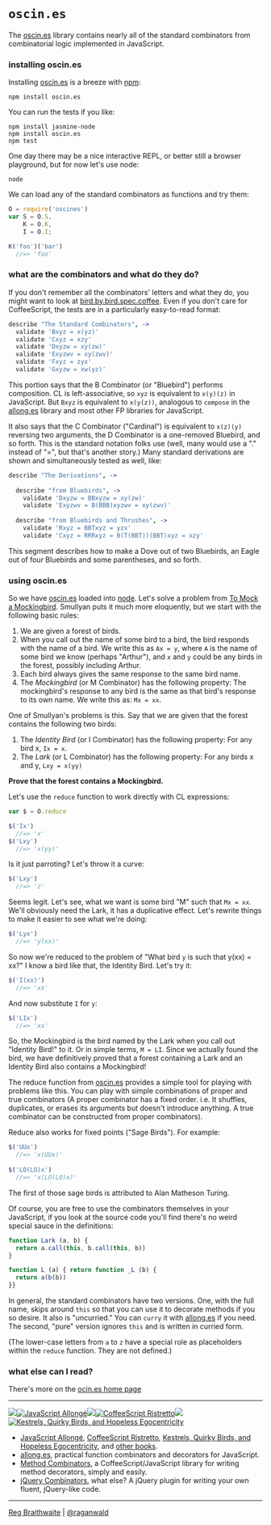 # `oscin.es`

The [oscin.es] library contains nearly all of the standard combinators from combinatorial logic implemented in JavaScript.

### installing oscin.es

Installing [oscin.es] is a breeze with [npm]:

    npm install oscin.es
    
You can run the tests if you like:

    npm install jasmine-node
    npm install oscin.es
    npm test

One day there may be a nice interactive REPL, or better still a browser playground, but for now let's use node:

    node
    
We can load any of the standard combinators as functions and try them:

```javascript
O = require('oscines')
var S = O.S,
    K = O.K,
    I = O.I;

K('foo')('bar')
  //=> 'foo'
```

### what are the combinators and what do they do?

If you don't remember all the combinators' letters and what they do, you might want to look at [bird.by.bird.spec.coffee]. Even if you don't care for CoffeeScript, the tests are in a particularly easy-to-read format:

```coffeescript
describe "The Standard Combinators", ->
  validate 'Bxyz = x(yz)'
  validate 'Cxyz = xzy'
  validate 'Dxyzw = xy(zw)'
  validate 'Exyzwv = xy(zwv)'
  validate 'Fxyz = zyx'
  validate 'Gxyzw = xw(yz)'
```

This portion says that the B Combinator (or "Bluebird") performs composition. CL is left-associative, so `xyz` is equivalent to `x(y)(z)` in JavaScript. But `Bxyz` is equivalent to `x(y(z))`, analogous to `compose` in the [allong.es] library and most other FP libraries for JavaScript.

[oscin.es]: http://oscin.es
[allong.es]: http://allong.es
[npm]: hpmjs.org
[bird.by.bird.spec.coffee]: https://github.com/oscin-es/oscin-es.github.com/blob/master/spec/bird.by.bird.spec.coffee
[mock]: http://www.amazon.com/gp/product/0192801422?ie=UTF8&tag=raganwald001-20&linkCode=as2&camp=1789&creative=9325&creativeASIN=0192801422

It also says that the C Combinator ("Cardinal") is equivalent to `x(z)(y)` reversing two arguments, the D Combinator is a one-removed Bluebird, and so forth. This is the standard notation folks use (well, many would use a "." instead of "=", but that's another story.) Many standard derivations are shown and simultaneously tested as well, like:

```coffeescript
describe "The Derivations", ->
  
  describe "from Bluebirds", ->
    validate 'Dxyzw = BBxyzw = xy(zw)'
    validate 'Exyzwv = B(BBB)xyzwv = xy(zwv)'
    
  describe "from Bluebirds and Thrushes", ->
    validate 'Rxyz = BBTxyz = yzx'
    validate 'Cxyz = RRRxyz = B(T(BBT))(BBT)xyz = xzy'
```

This segment describes how to make a Dove out of two Bluebirds, an Eagle out of four Bluebirds and some parentheses, and so forth.

### using oscin.es

So we have [oscin.es] loaded into [node]. Let's solve a problem from [To Mock a Mockingbird][mock]. Smullyan puts it much more eloquently, but we start with the following basic rules:

1. We are given a forest of birds.
2. When you call out the name of some bird to a bird, the bird responds with the name of a bird. We write this as `Ax = y`, where `A` is the name of some bird we know (perhaps "Arthur"), and `x` and `y` could be any birds in the forest, possibly including Arthur.
3. Each bird always gives the same response to the same bird name.
4. The *Mockingbird* (or M Combinator) has the following property: The mockingbird's response to any bird is the same as that bird's response to its own name. We write this as: `Mx = xx`.

One of Smullyan's problems is this. Say that we are given that the forest contains the following two birds:

1. The *Identity Bird* (or I Combinator) has the following property: For any bird x, `Ix = x`.
2. The *Lark* (or L Combinator) has the following property: For any birds x and y, `Lxy = x(yy)`

**Prove that the forest contains a Mockingbird.**

Let's use the `reduce` function to work directly with CL expressions:

```javascript
var $ = O.reduce

$('Ix')
  //=> 'x'
$('Lxy')
  //=> 'x(yy)'
```

Is it just parroting? Let's throw it a curve:

```javascript
$('Lxy')
  //=> 'z'
```

Seems legit. Let's see, what we want is some bird "M" such that `Mx = xx`. We'll obviously need the Lark, it has a duplicative effect. Let's rewrite things to make it easier to see what we're doing:

```javascript
$('Lyx')
  //=> 'y(xx)'
```

So now we're reduced to the problem of "What bird `y` is such that y(xx) = xx?" I know a bird like that, the Identity Bird. Let's try it:

```javascript
$('I(xx)')
  //=> 'xx'
```
And now substitute `I` for `y`:

```javascript
$('LIx')
  //=> 'xx'
```

So, the Mockingbird is the bird named by the Lark when you call out "Identity Bird!" to it. Or in simple terms, `M = LI`. Since we actually found the bird, we have definitively proved that a forest containing a Lark and an Identity Bird also contains a Mockingbird!

The reduce function from [oscin.es] provides a simple tool for playing with problems like this. You can play with simple combinations of proper and true combinators (A proper combinator has a fixed order. i.e. It shuffles, duplicates, or erases its arguments but doesn't introduce anything. A true combinator can be constructed from proper combinators).

Reduce also works for fixed points ("Sage Birds"). For example:

```javascript
$('UUx')
  //=> 'x(UUx)'
  
$('LO(LO)x')
  //=> 'x(LO(LO)x)'
```

The first of those sage birds is attributed to Alan Matheson Turing.

Of course, you are free to use the combinators themselves in your JavaScript, if you look at the source code you'll find there's no weird special sauce in the definitions:

```javascript
function Lark (a, b) {
  return a.call(this, b.call(this, b))
}

function L (a) { return function _L (b) {
  return a(b(b))
}}
```

In general, the standard combinators have two versions. One, with the full name, skips around `this` so that you can use it to decorate methods if you so desire. It also is "uncurried." You can `curry` it with [allong.es] if you need. The second, "pure" version ignores `this` and is written in curried form.

(The lower-case letters from `a` to `z` have a special role as placeholders within the `reduce` function. They are not defined.)

### what else can I read?

There's more on the [ocin.es home page][oscin.es]

---

![](http://i.minus.com/iL337yTdgFj7.png)[![JavaScript Allongé](http://i.minus.com/iW2E1A8M5UWe6.jpeg)][ja]![](http://i.minus.com/iL337yTdgFj7.png)[![CoffeeScript Ristretto](http://i.minus.com/iMmGxzIZkHSLD.jpeg)](http://leanpub.com/coffeescript-ristretto "CoffeeScript Ristretto")![](http://i.minus.com/iL337yTdgFj7.png)[![Kestrels, Quirky Birds, and Hopeless Egocentricity](http://i.minus.com/ibw1f1ARQ4bhi1.jpeg)](http://leanpub.com/combinators "Kestrels, Quirky Birds, and Hopeless Egocentricity")

* [JavaScript Allongé](http://leanpub.com/javascript-allonge), [CoffeeScript Ristretto](http://leanpub.com/coffeescript-ristretto), [Kestrels, Quirky Birds, and Hopeless Egocentricity](http://leanpub.com/combinators), and [other books](http://leanpub.com/u/raganwald).
* [allong.es](http://allong.es), practical function combinators and decorators for JavaScript.
* [Method Combinators](https://github.com/raganwald/method-combinators), a CoffeeScript/JavaScript library for writing method decorators, simply and easily.
* [jQuery Combinators](http://github.com/raganwald/jquery-combinators), what else? A jQuery plugin for writing your own fluent, jQuery-like code. 

[ja]: http://leanpub.com/javascript-allonge "JavaScript Allongé"
[node]: http://nodejs.org

---

[Reg Braithwaite](http://braythwayt.com) | [@raganwald](http://twitter.com/raganwald)